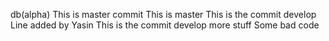 db(alpha)
This is master commit
This is master
This is the commit develop
Line added by Yasin
This is the commit develop
more stuff
Some bad code
